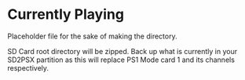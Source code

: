 # Currently Playing
Placeholder file for the sake of making the directory.

SD Card root directory will be zipped.  Back up what is currently in your SD2PSX partition as this will replace PS1 Mode card 1 and its channels respectively.
